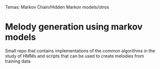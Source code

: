 Temas: Markov Chain/Hidden Markov models/otros
# Melody generation using markov models
 Small repo that contains implementations of the common algorithms in the study of HMMs and scripts that can be used to create melodies from training data
